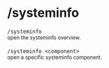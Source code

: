 # /systeminfo

`/systeminfo`  
<small>open the systeminfo overview.</small>
<br><br>
`/systeminfo <component>`  
<small>open a specific systeminfo component.</small>